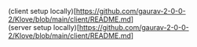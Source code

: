 (client setup locally)[https://github.com/gaurav-2-0-0-2/Klove/blob/main/client/README.md]<br>
(server setup locally)[https://github.com/gaurav-2-0-0-2/Klove/blob/main/client/README.md]<br>
